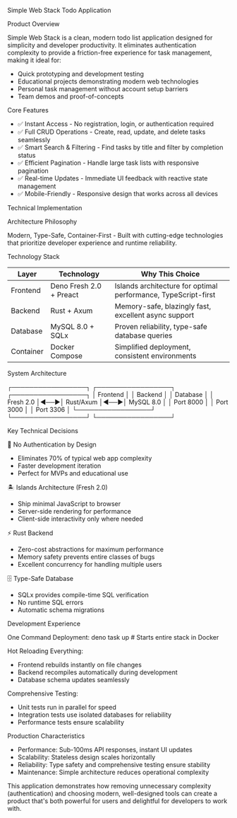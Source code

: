 Simple Web Stack Todo Application

  Product Overview

  Simple Web Stack is a clean, modern todo list application designed for simplicity and developer productivity. It
  eliminates authentication complexity to provide a friction-free experience for task management, making it ideal for:

  - Quick prototyping and development testing
  - Educational projects demonstrating modern web technologies
  - Personal task management without account setup barriers
  - Team demos and proof-of-concepts

  Core Features

  - ✅ Instant Access - No registration, login, or authentication required
  - ✅ Full CRUD Operations - Create, read, update, and delete tasks seamlessly
  - ✅ Smart Search & Filtering - Find tasks by title and filter by completion status
  - ✅ Efficient Pagination - Handle large task lists with responsive pagination
  - ✅ Real-time Updates - Immediate UI feedback with reactive state management
  - ✅ Mobile-Friendly - Responsive design that works across all devices

  Technical Implementation

  Architecture Philosophy

  Modern, Type-Safe, Container-First - Built with cutting-edge technologies that prioritize developer experience and
  runtime reliability.

  Technology Stack

  | Layer     | Technology              | Why This Choice                                                |
  |-----------|-------------------------|----------------------------------------------------------------|
  | Frontend  | Deno Fresh 2.0 + Preact | Islands architecture for optimal performance, TypeScript-first |
  | Backend   | Rust + Axum             | Memory-safe, blazingly fast, excellent async support           |
  | Database  | MySQL 8.0 + SQLx        | Proven reliability, type-safe database queries                 |
  | Container | Docker Compose          | Simplified deployment, consistent environments                 |

  System Architecture

  ┌─────────────────┐    ┌─────────────────┐    ┌─────────────────┐
  │   Frontend      │    │    Backend      │    │    Database     │
  │  Fresh 2.0      │◄──►│   Rust/Axum     │◄──►│    MySQL 8.0    │
  │  Port 8000      │    │   Port 3000     │    │    Port 3306    │
  └─────────────────┘    └─────────────────┘    └─────────────────┘

  Key Technical Decisions

  🎯 No Authentication by Design
  - Eliminates 70% of typical web app complexity
  - Faster development iteration
  - Perfect for MVPs and educational use

  🏝️ Islands Architecture (Fresh 2.0)
  - Ship minimal JavaScript to browser
  - Server-side rendering for performance
  - Client-side interactivity only where needed

  ⚡ Rust Backend
  - Zero-cost abstractions for maximum performance
  - Memory safety prevents entire classes of bugs
  - Excellent concurrency for handling multiple users

  🗄️ Type-Safe Database
  - SQLx provides compile-time SQL verification
  - No runtime SQL errors
  - Automatic schema migrations

  Development Experience

  One Command Deployment:
  deno task up  # Starts entire stack in Docker

  Hot Reloading Everything:
  - Frontend rebuilds instantly on file changes
  - Backend recompiles automatically during development
  - Database schema updates seamlessly

  Comprehensive Testing:
  - Unit tests run in parallel for speed
  - Integration tests use isolated databases for reliability
  - Performance tests ensure scalability

  Production Characteristics

  - Performance: Sub-100ms API responses, instant UI updates
  - Scalability: Stateless design scales horizontally
  - Reliability: Type safety and comprehensive testing ensure stability
  - Maintenance: Simple architecture reduces operational complexity

  This application demonstrates how removing unnecessary complexity (authentication) and choosing modern,
  well-designed tools can create a product that's both powerful for users and delightful for developers to work with.